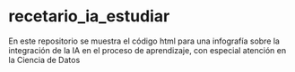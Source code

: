 # recetario_ia_estudiar
En este repositorio se muestra el código html para una infografía sobre la integración de la IA en el proceso de aprendizaje, con especial atención en la Ciencia de Datos

